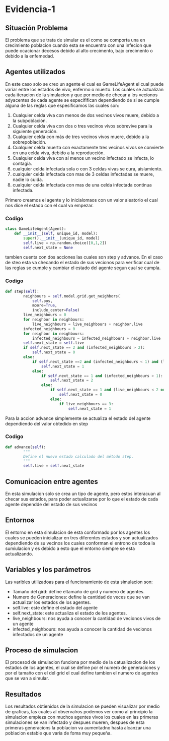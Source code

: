 # Evidencia-1

## Situación Problema
El problema que se trata de simular es el como se comporta una en crecimiento poblacion 
cuando esta se encuentra con una infecion que puede ocacionar decesos debido al 
alto crecimento, bajo crecimento o debido a la enfemedad.

## Agentes utilizados
En este caso solo se creo un agente el cual es GameLifeAgent el cual puede variar entre los estados de vivo, enfermo o muerto.
Los cuales se actualizan cada iteracion de la simulacion y que por medio de checar a los vecionos adyacentes de cada agente se especififican dependiendo de si se cumple alguna de las reglas que espesificamos las cuales son:

1. Cualquier celda viva con menos de dos vecinos vivos muere, debido a la subpoblación.
2. Cualquier celda viva con dos o tres vecinos vivos sobrevive para la siguiente generación.
3. Cualquier celda con más de tres vecinos vivos muere, debido a la sobrepoblación.
4. Cualquier celda muerta con exactamente tres vecinos vivos se convierte en una celda viva, debido a la reproducción.
5. Cualquier celda viva con al menos un vecino infectado se infecta, lo contagia.
6. cualquier celda infectada sola o con 3 celdas vivas se cura, aislamiento.
7. cualquier celda infectada con mas de 3 celdas infectadas se muere, nadie lo cuida.
8. cualquier celda infectada con mas de una celda infectada continua infectada.

Primero creamos el agente y lo inicialomaos con un valor aleatorio el cual nos dice el estado con el cual va empezar.
### Codigo
```py
class GameLifeAgent(Agent):
    def __init__(self, unique_id, model):
        super().__init__(unique_id, model)
        self.live = np.random.choice([0,1,2])
        self.next_state = None
```

tambien cuenta con dos acciones las cuales son step y advance. En el caso de steo esta va checando el estado de sus vecionos para verificar cual de las reglas se cumple y cambiar el estado del agente segun cual se cumpla.

### Codigo
```py
def step(self):
        neighbours = self.model.grid.get_neighbors(
            self.pos,
            moore=True,
            include_center=False)
        live_neighbours = 0
        for neighbor in neighbours:
            live_neighbours = live_neighbours + neighbor.live
        infected_neighbours = 0
        for neighbor in neighbours:
            infected_neighbours = infected_neighbours + neighbor.live
        self.next_state = self.live
        if self.next_state == 2 and (infected_neighbours > 2):
            self.next_state = 0
        else:
            if self.next_state ==2 and (infected_neighbours < 1) and (live_neighbours < 1):
                self.next_state = 1
            else:
                if self.next_state == 1 and (infected_neighbours > 1):
                    self.next_state = 2
                else:
                    if self.next_state == 1 and (live_neighbours < 2 or live_neighbours > 3):
                        self.next_state = 0
                    else:
                        if live_neighbours == 3:
                            self.next_state = 1
```
Para la accion advance simplemente se actualiza el estado del agente dependiendo del valor obtedido en step

### Codigo
```py
def advance(self):
        """
        Define el nuevo estado calculado del método step.
        """
        self.live = self.next_state
```

## Comunicacion entre agentes
En esta simulacion solo se crea un tipo de agente, pero estos interacuan al checar sus estados, 
para poder actualizarse por lo que el estado de cada agente dependde del estado de sus vecinos

## Entornos
El entorno en esta simulacion de esta conformado por los agentes los cuales se pueden inicializar en tres diferentes estados y son actualizados dependiendo de su vecinos los cuales conforman el entrono de todoa la sumiulacion y es debido a esto que el entorno siempre se esta actualizando.

## Variables  y  los  parámetros 
Las varibles utilizadoas para el funcionamiento de esta simulacion son:

+ Tamaño del gird: define eltamaño de grid y numero de agentes.
+ Numero de Generaciones: define la cantidad de veces que se van actualizar los estados de los agentes.
+ self.live: este define el estado del agente
+ self.next_state: este actualiza el estado de los agentes.
+ live_neighbours: nos ayuda a conocer la cantidad de vecionos vivos de un agente
+ infected_neighbours: nos ayuda a conocer la cantidad de vecionos infectados de un agente


## Proceso de simulacion
El procesod de simulacion funciona por medio de la catualizacion de los estados de los agentes, el cual se define por el numero de generaciones y por el tamaño con el del grid el cual define tambien el numero de agentes que se van a simular.

## Resultados
Los resultados obtienidos de la simulacion se pueden visualizar por medio de graficas, las cuales al observalros podemos ver como al principio la simulacion empieza con muchos agentes vivos los cuales en las primeras simulaciones se van infectado y despues mueren, despues de esta primeras generacions la poblacion va aumentadno hasta alcanzar una poblacion estable que varia de foma  muy pequeña.
